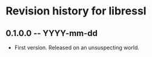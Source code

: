 # Revision history for libressl

## 0.1.0.0  -- YYYY-mm-dd

* First version. Released on an unsuspecting world.
